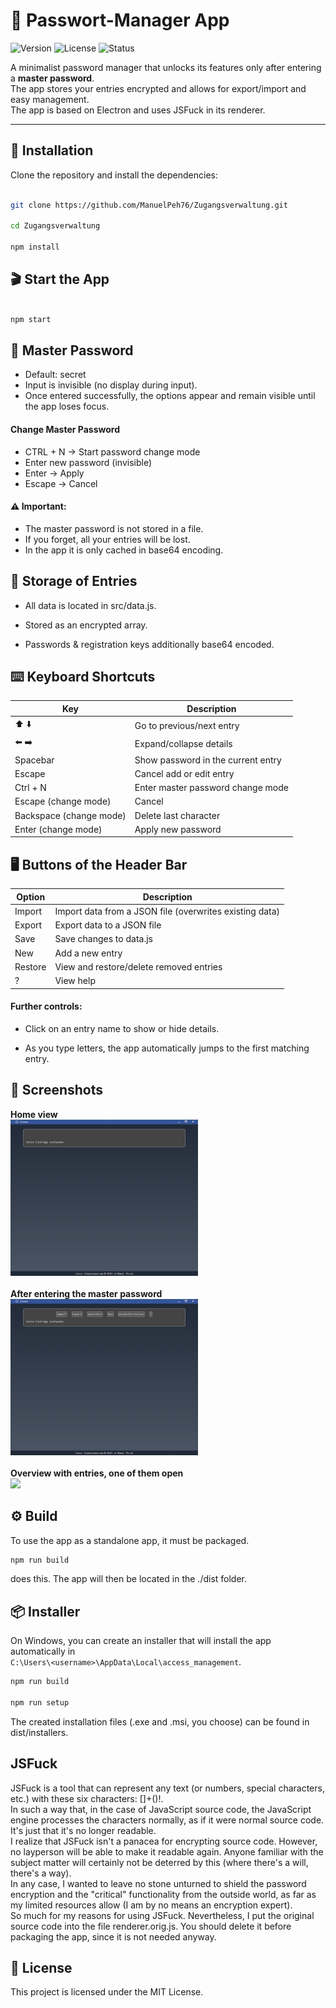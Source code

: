 # 🔑 Passwort-Manager App

![Version](https://img.shields.io/badge/version-1.0-blue.svg)
![License](https://img.shields.io/badge/license-MIT-green.svg)
![Status](https://img.shields.io/badge/status-stable-success.svg)

A minimalist password manager that unlocks its features only after entering a **master password**.  
The app stores your entries encrypted and allows for export/import and easy management.  
The app is based on Electron and uses JSFuck in its renderer.

---

## 🚀 Installation

Clone the repository and install the dependencies:

```bash

git clone https://github.com/ManuelPeh76/Zugangsverwaltung.git

cd Zugangsverwaltung

npm install

```

## 🎬 Start the App

```bash

npm start

```

## 🔐 Master Password
- Default: secret
- Input is invisible (no display during input).
- Once entered successfully, the options appear and remain visible until the app loses focus.

#### Change Master Password
- CTRL + N → Start password change mode
- Enter new password (invisible)
- Enter → Apply
- Escape → Cancel

#### ⚠️ Important:
- The master password is not stored in a file.
- If you forget, all your entries will be lost.
- In the app it is only cached in base64 encoding.

## 💾 Storage of Entries
- All data is located in src/data.js.

- Stored as an encrypted array.

- Passwords \& registration keys additionally base64 encoded.

## ⌨️ Keyboard Shortcuts
| Key | Description |
| --- | --- |
| ⬆️ ⬇️ | Go to previous/next entry|
| ⬅️ ➡️ | Expand/collapse details|
| Spacebar | Show password in the current entry |
| Escape | Cancel add or edit entry |
| Ctrl + N | Enter master password change mode |
| Escape (change mode) | Cancel |
| Backspace (change mode) | Delete last character |
| Enter (change mode) | Apply new password |

## 🖥️ Buttons of the Header Bar
| Option | Description |
| --- | --- |
| Import | Import data from a JSON file (overwrites existing data) |
| Export | Export data to a JSON file |
| Save | Save changes to data.js |
| New | Add a new entry |
| Restore | View and restore/delete removed entries |
| ? | View help |

#### Further controls:
- Click on an entry name to show or hide details.

- As you type letters, the app automatically jumps to the first matching entry.

## 📸 Screenshots
**Home view**<br><img src="./src/images/startansicht.png" width="300"><br><br>
**After entering the master password**<br><img src="./src/images/passwort.png" width="300"><br><br>
**Overview with entries, one of them open**<br><img src="./src/images/einträge.png" width="300">

## ⚙️ Build
To use the app as a standalone app, it must be packaged.
```bash
npm run build
```
does this. The app will then be located in the ./dist folder.

## 📦 Installer
On Windows, you can create an installer that will install the app automatically in <br>`C:\Users\<username>\AppData\Local\access_management`.
```bash
npm run build

npm run setup
```
The created installation files (.exe and .msi, you choose) can be found in dist/installers.

## JSFuck
JSFuck is a tool that can represent any text (or numbers, special characters, etc.) with these six characters: \[]+()!.<br>
In such a way that, in the case of JavaScript source code, the JavaScript engine processes the characters normally, as if it were normal source code. It's just that it's no longer readable.<br>
I realize that JSFuck isn't a panacea for encrypting source code. However, no layperson will be able to make it readable again. Anyone familiar with the subject matter will certainly not be deterred by this (where there's a will, there's a way).<br>
In any case, I wanted to leave no stone unturned to shield the password encryption and the "critical" functionality from the outside world, as far as my limited resources allow (I am by no means an encryption expert).<br>
So much for my reasons for using JSFuck. Nevertheless, I put the original source code into the file renderer.orig.js. You should delete it before packaging the app, since it is not needed anyway.

## 📜 License
This project is licensed under the MIT License.




